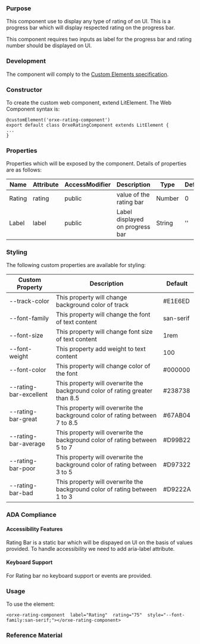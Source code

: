 
### Purpose  

This component use to display any type of rating of on UI. This is a progress bar which will display respected rating on the progress bar.

  

This component requires two inputs as label for the progress bar and rating number should be displayed on UI.

  

### Development

  

The component will comply to the [Custom Elements specification](https://w3c.github.io/webcomponents/spec/custom/  "https://w3c.github.io/webcomponents/spec/custom/").

  

### Constructor

  

To create the custom web component, extend LitElement. The Web Component syntax is:

  

    @customElement('orxe-rating-component')
    export default class OrxeRatingComponent extends LitElement {
    ...
    }

  
### Properties

  
Properties which will be exposed by the component. Details of properties are as follows: 

| Name | Attribute | AccessModifier | Description | Type | Default |
|--|--|--|--|--|--|
| Rating | rating | public | value of the rating bar | Number | 0 |
| Label | label | public | Label displayed on progress bar| String | '' |

  

### Styling

 The following custom properties are available for styling:

  

| Custom Property | Description | Default |
|--|--|--|
| --track-color | This property will change background color of track | #E1E6ED |
| --font-family | This property will change the font of text content | san-serif |
| --font-size | This property will change font size of text content | 1rem |
| --font-weight | This property add weight to text content | 100 |
| --font-color | This property will change color of the font | #000000 |
| --rating-bar-excellent | This property will overwrite the background color of rating greater than 8.5 | #238738 |
| --rating-bar-great | This property will overwrite the background color of rating between 7 to 8.5 | #67AB04 |
| --rating-bar-average | This property will overwrite the background color of rating between 5 to 7 | #D99B22 |
| --rating-bar-poor | This property will overwrite the background color of rating between 3 to 5 | #D97322 |
| --rating-bar-bad | This property will overwrite the background color of rating between 1 to 3 | #D9222A |

  

### ADA Compliance

  

#### Accessibility Features

  

  

Rating Bar is a static bar which will be dispayed on UI on the basis of values provided. To handle accessibility we need to add aria-label attribute.

  

  

#### Keyboard Support

  

  

For Rating bar no keyboard support or events are provided.

  

  

### Usage

  

  

To use the element: 

    <orxe-rating-component  label="Rating"  rating="75"  style="--font-family:san-serif;"></orxe-rating-component>

  

  

### Reference Material